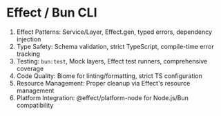 # Effect / Bun CLI

1. Effect Patterns: Service/Layer, Effect.gen, typed errors, dependency injection
2. Type Safety: Schema validation, strict TypeScript, compile-time error tracking
3. Testing: `bun:test`, Mock layers, Effect test runners, comprehensive coverage
4. Code Quality: Biome for linting/formatting, strict TS configuration
5. Resource Management: Proper cleanup via Effect's resource management
6. Platform Integration: @effect/platform-node for Node.js/Bun compatibility
